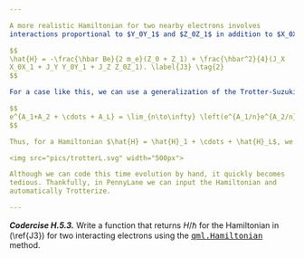 ```yaml
---

A more realistic Hamiltonian for two nearby electrons involves
interactions proportional to $Y_0Y_1$ and $Z_0Z_1$ in addition to $X_0X_1$:

$$
\hat{H} = -\frac{\hbar Be}{2 m_e}(Z_0 + Z_1) + \frac{\hbar^2}{4}(J_X
X_0X_1 + J_Y Y_0Y_1 + J_Z Z_0Z_1). \label{J3} \tag{2}
$$

For a case like this, we can use a generalization of the Trotter-Suzuki formula for a sum of $L$ terms:

$$
e^{A_1+A_2 + \cdots + A_L} = \lim_{n\to\infty} \left(e^{A_1/n}e^{A_2/n}\cdots e^{A_L/n}\right)^n.
$$

Thus, for a Hamiltonian $\hat{H} = \hat{H}_1 + \cdots + \hat{H}_L$, we can replace the unitary $U(t)$ with a circuit

<img src="pics/trotterL.svg" width="500px">

Although we can code this time evolution by hand, it quickly becomes
tedious. Thankfully, in PennyLane we can input the Hamiltonian and
automatically Trotterize.

---
```


***Codercise H.5.3.*** Write a function that returns $H/\hbar$ for the Hamiltonian in (\ref{J3}) for two
   interacting electrons using the <a href="https://pennylane.readthedocs.io/en/stable/code/api/pennylane.Hamiltonian.html" target="_blank"><tt>qml.Hamiltonian</tt></a> method.
